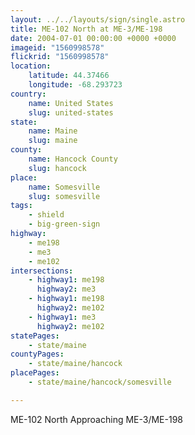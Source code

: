 ```yaml
---
layout: ../../layouts/sign/single.astro
title: ME-102 North at ME-3/ME-198
date: 2004-07-01 00:00:00 +0000 +0000
imageid: "1560998578"
flickrid: "1560998578"
location:
    latitude: 44.37466
    longitude: -68.293723
country:
    name: United States
    slug: united-states
state:
    name: Maine
    slug: maine
county:
    name: Hancock County
    slug: hancock
place:
    name: Somesville
    slug: somesville
tags:
    - shield
    - big-green-sign
highway:
    - me198
    - me3
    - me102
intersections:
    - highway1: me198
      highway2: me3
    - highway1: me198
      highway2: me102
    - highway1: me3
      highway2: me102
statePages:
    - state/maine
countyPages:
    - state/maine/hancock
placePages:
    - state/maine/hancock/somesville

---
```

ME-102 North Approaching ME-3/ME-198